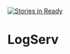 [![Stories in Ready](https://badge.waffle.io/AzSiAz/LogServ.png?label=ready&title=Ready)](https://waffle.io/AzSiAz/LogServ)
# LogServ
